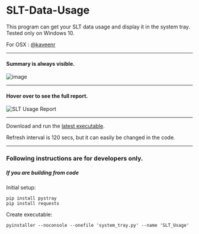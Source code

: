 # SLT-Data-Usage
This program can get your SLT data usage and display it in the system tray.
Tested only on Windows 10.

For OSX : [@kaveenr](https://gist.github.com/kaveenr/a820616adf2f5d9d82db1b1250bf15f3#file-readme-md)

--------------------------------------

#### Summary is always visible.

![image](https://user-images.githubusercontent.com/12431727/128552259-83c8b8ea-4b40-476a-ad6d-f8761d81604a.png)

--------------------------------------

#### Hover over to see the full report.

![SLT Usage Report](https://user-images.githubusercontent.com/12431727/128612361-5a16e5c8-4857-4e9f-8283-acf9ce5e96b3.png)

--------------------------------------

Download and run the [latest executable](https://github.com/kmchmk/SLT-Data-Usage/releases/latest).

Refresh interval is 120 secs, but it can easily be changed in the code.

--------------------------------------

### Following instructions are for developers only.

##### If you are building from code

Initial setup:
```
pip install pystray
pip install requests
```

Create executable:
```
pyinstaller --noconsole --onefile 'system_tray.py' --name 'SLT_Usage'
```

